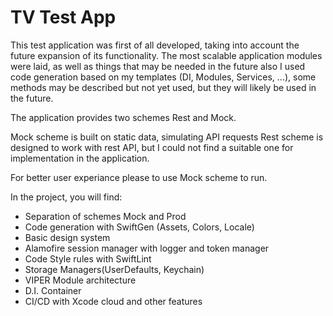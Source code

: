 # TV Test App
This test application was first of all developed, taking into account the future expansion of its functionality. The most scalable application modules were laid, as well as things that may be needed in the future also I used code generation based on my templates (DI, Modules, Services, ...), some methods may be described but not yet used, but they will likely be used in the future.

The application provides two schemes Rest and Mock. 

Mock scheme is built on static data, simulating API requests
Rest scheme is designed to work with rest API, but I could not find a suitable one for implementation in the application.

For better user experiance please to use Mock scheme to run.
 
In the project, you will find:
- Separation of schemes Mock and Prod
- Code generation with SwiftGen (Assets, Colors, Locale)
- Basic design system
- Alamofire session manager with logger and token manager
- Code Style rules with SwiftLint
- Storage Managers(UserDefaults, Keychain)
- VIPER Module architecture
- D.I. Container
- CI/CD with Xcode cloud 
and other features
